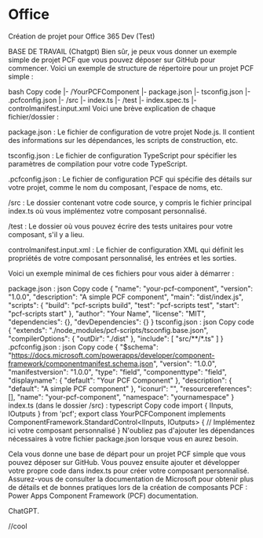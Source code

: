 # Office
Création de projet pour Office 365 Dev (Test)

BASE DE TRAVAIL (Chatgpt)
Bien sûr, je peux vous donner un exemple simple de projet PCF que vous pouvez déposer sur GitHub pour commencer. Voici un exemple de structure de répertoire pour un projet PCF simple :

bash
Copy code
|- /YourPCFComponent
   |- package.json
   |- tsconfig.json
   |- .pcfconfig.json
   |- /src
      |- index.ts
   |- /test
      |- index.spec.ts
   |- controlmanifest.input.xml
Voici une brève explication de chaque fichier/dossier :

package.json : Le fichier de configuration de votre projet Node.js. Il contient des informations sur les dépendances, les scripts de construction, etc.

tsconfig.json : Le fichier de configuration TypeScript pour spécifier les paramètres de compilation pour votre code TypeScript.

.pcfconfig.json : Le fichier de configuration PCF qui spécifie des détails sur votre projet, comme le nom du composant, l'espace de noms, etc.

/src : Le dossier contenant votre code source, y compris le fichier principal index.ts où vous implémentez votre composant personnalisé.

/test : Le dossier où vous pouvez écrire des tests unitaires pour votre composant, s'il y a lieu.

controlmanifest.input.xml : Le fichier de configuration XML qui définit les propriétés de votre composant personnalisé, les entrées et les sorties.

Voici un exemple minimal de ces fichiers pour vous aider à démarrer :

package.json :
json
Copy code
{
  "name": "your-pcf-component",
  "version": "1.0.0",
  "description": "A simple PCF component",
  "main": "dist/index.js",
  "scripts": {
    "build": "pcf-scripts build",
    "test": "pcf-scripts test",
    "start": "pcf-scripts start"
  },
  "author": "Your Name",
  "license": "MIT",
  "dependencies": {},
  "devDependencies": {}
}
tsconfig.json :
json
Copy code
{
  "extends": "./node_modules/pcf-scripts/tsconfig.base.json",
  "compilerOptions": {
    "outDir": "./dist"
  },
  "include": [
    "src/**/*.ts"
  ]
}
.pcfconfig.json :
json
Copy code
{
  "$schema": "https://docs.microsoft.com/powerapps/developer/component-framework/componentmanifest.schema.json",
  "version": "1.0.0",
  "manifestversion": "1.0.0",
  "type": "field",
  "componenttype": "field",
  "displayname": {
    "default": "Your PCF Component"
  },
  "description": {
    "default": "A simple PCF component"
  },
  "iconurl": "",
  "resourcereferences": [],
  "name": "your-pcf-component",
  "namespace": "yournamespace"
}
index.ts (dans le dossier /src) :
typescript
Copy code
import { IInputs, IOutputs } from 'pcf';
export class YourPCFComponent implements ComponentFramework.StandardControl<IInputs, IOutputs> {
  // Implémentez ici votre composant personnalisé
}
N'oubliez pas d'ajouter les dépendances nécessaires à votre fichier package.json lorsque vous en aurez besoin.

Cela vous donne une base de départ pour un projet PCF simple que vous pouvez déposer sur GitHub. Vous pouvez ensuite ajouter et développer votre propre code dans index.ts pour créer votre composant personnalisé. Assurez-vous de consulter la documentation de Microsoft pour obtenir plus de détails et de bonnes pratiques lors de la création de composants PCF : Power Apps Component Framework (PCF) documentation.

ChatGPT.

//cool
